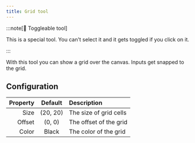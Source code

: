 ```yaml
---
title: Grid tool
---
```


:::note[🔘 Toggleable tool]

This is a special tool.
You can't select it and it gets toggled if you click on it.

:::

With this tool you can show a grid over the canvas.
Inputs get snapped to the grid.

## Configuration

| Property |           Default           | Description            |
| -------: | :-------------------------: | :--------------------- |
|     Size | (20, 20) | The size of grid cells |
|   Offset |  (0, 0)  | The offset of the grid |
|    Color |            Black            | The color of the grid  |
